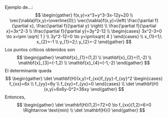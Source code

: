 Ejemplo de...:
$$
\begin{gather}
f(x,y)=x^3+y^3-3x-12y+20 \\
\vec{\nabla}f(x,y)=\overline{0};\ \vec{\nabla}f(x,y)=\left( \frac{\partial f}{\partial x}, \frac{\partial f}{\partial y} \right) \\
\frac{\partial f}{\partial x}=3x^2-3 \\
\frac{\partial f}{\partial y}=3y^2-12 \\
\begin{cases}
3x^2-3=0 \to x=\pm \sqrt{ 1 } \\
3y^2-12=0 \to y=\pm\sqrt{ 4 }
\end{cases} \\
x_{1}=1;\ x_{2}=-1 \\
y_{1}=2;\ y_{2}=-2
\end{gather}
$$
Los puntos críticos obtenidos son
$$
\begin{gather}
\mathbf{x}_{1}=(1,2) \\
\mathbf{x}_{2}=(1,-2) \\
\mathbf{x}_{3}=(-1,2) \\
\mathbf{x}_{4}=(-1,-2)
\end{gather}
$$
El determinante queda
$$
\begin{gather}
\det \mathbf{H}(x,y)=f_{xx}f_{yy}-f_{xy}^2
\begin{cases}
f_{xx}=6x \\
f_{yy}=6y \\
f_{xy}=f_{yx}=0
\end{cases} \\
\det \mathbf{H}(x,y)=6x6y-0^2=36xy
\end{gather}
$$
Entonces,
$$
\begin{gather}
\det \mathbf{H}(1,2)=72>0 \to f_{xx}(1,2)=6>0 \Rightarrow \text{min} \\
\det \mathbf{H}()
\end{gather}
$$